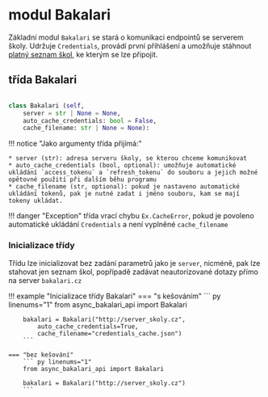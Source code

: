 # modul Bakalari

Základní modul `Bakalari` se stará o komunikaci endpointů se serverem školy.
Udržuje `Credentials`, provádí první přihlášení a umožňuje stáhnout [platný seznam škol](seznam_skol), ke kterým se lze připojit.

## třída Bakalari

``` py linenums="1" title="class Bakalari"

class Bakalari (self, 
    server = str | None = None, 
    auto_cache_credentials: bool = False, 
    cache_filename: str | None = None):
```

!!! notice "Jako argumenty třída přijímá:"

    * server (str): adresa serveru školy, se kterou chceme komunikovat
    * auto_cache_credentials (bool, optional): umožňuje automatické ukládání `access_tokenu` a `refresh_tokenu` do souboru a jejich možné opětovné použití při dalším běhu programu
    * cache_filename (str, optional): pokud je nastaveno automatické ukládání tokenů, pak je nutné zadat i jméno souboru, kam se mají tokeny ukládat.

!!! danger "Exception"
    třída vrací chybu `Ex.CacheError`, pokud je povoleno automatické ukládání `Credentials` a není vyplněné `cache_filename`

### Inicializace třídy

Třídu lze inicializovat bez zadání parametrů jako je `server`, nicméně, pak lze stahovat jen seznam škol, popřípadě zadávat neautorizované dotazy přímo na server `bakalari.cz`

!!! example "Inicializace třídy Bakalari"
    === "s kešováním"
        ``` py linenums="1"
        from async_bakalari_api import Bakalari

        bakalari = Bakalari("http://server_skoly.cz",
            auto_cache_credentials=True,
            cache_filename="credentials_cache.json")
        ```

    === "bez kešování"
        ``` py linenums="1"
        from async_bakalari_api import Bakalari

        bakalari = Bakalari("http://server_skoly.cz")
        ```
